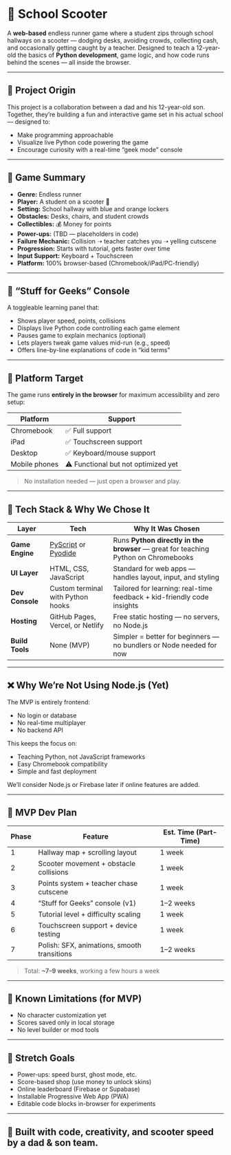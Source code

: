 # 🛴 School Scooter

A **web-based** endless runner game where a student zips through school hallways on a scooter — dodging desks, avoiding crowds, collecting cash, and occasionally getting caught by a teacher. Designed to teach a 12-year-old the basics of **Python development**, game logic, and how code runs behind the scenes — all inside the browser.

---

## 👦 Project Origin

This project is a collaboration between a dad and his 12-year-old son. Together, they’re building a fun and interactive game set in his actual school — designed to:
- Make programming approachable
- Visualize live Python code powering the game
- Encourage curiosity with a real-time “geek mode” console

---

## 🚀 Game Summary

- **Genre:** Endless runner
- **Player:** A student on a scooter 🛴
- **Setting:** School hallway with blue and orange lockers
- **Obstacles:** Desks, chairs, and student crowds
- **Collectibles:** 💰 Money for points
- **Power-ups:** (TBD — placeholders in code)
- **Failure Mechanic:** Collision ➝ teacher catches you ➝ yelling cutscene
- **Progression:** Starts with tutorial, gets faster over time
- **Input Support:** Keyboard + Touchscreen
- **Platform:** 100% browser-based (Chromebook/iPad/PC-friendly)

---

## 🧠 “Stuff for Geeks” Console

A toggleable learning panel that:
- Shows player speed, points, collisions
- Displays live Python code controlling each game element
- Pauses game to explain mechanics (optional)
- Lets players tweak game values mid-run (e.g., speed)
- Offers line-by-line explanations of code in “kid terms”

---

## 📱 Platform Target

The game runs **entirely in the browser** for maximum accessibility and zero setup:

| Platform     | Support |
|--------------|---------|
| Chromebook   | ✅ Full support |
| iPad         | ✅ Touchscreen support |
| Desktop      | ✅ Keyboard/mouse support |
| Mobile phones| ⚠️ Functional but not optimized yet |

> No installation needed — just open a browser and play.

---

## 🧰 Tech Stack & Why We Chose It

| Layer        | Tech                  | Why It Was Chosen |
|--------------|-----------------------|-------------------|
| **Game Engine** | [PyScript](https://pyscript.net/) or [Pyodide](https://pyodide.org/) | Runs **Python directly in the browser** — great for teaching Python on Chromebooks |
| **UI Layer** | HTML, CSS, JavaScript | Standard for web apps — handles layout, input, and styling |
| **Dev Console** | Custom terminal with Python hooks | Tailored for learning: real-time feedback + kid-friendly code insights |
| **Hosting** | GitHub Pages, Vercel, or Netlify | Free static hosting — no servers, no Node.js |
| **Build Tools** | None (MVP) | Simpler = better for beginners — no bundlers or Node needed for now |

---

## ❌ Why We’re Not Using Node.js (Yet)

The MVP is entirely frontend:
- No login or database
- No real-time multiplayer
- No backend API

This keeps the focus on:
- Teaching Python, not JavaScript frameworks
- Easy Chromebook compatibility
- Simple and fast deployment

We’ll consider Node.js or Firebase later if online features are added.

---

## 📅 MVP Dev Plan

| Phase | Feature                                  | Est. Time (Part-Time) |
|-------|-------------------------------------------|------------------------|
| 1     | Hallway map + scrolling layout             | 1 week                 |
| 2     | Scooter movement + obstacle collisions     | 1 week                 |
| 3     | Points system + teacher chase cutscene     | 1 week                 |
| 4     | “Stuff for Geeks” console (v1)             | 1–2 weeks              |
| 5     | Tutorial level + difficulty scaling        | 1 week                 |
| 6     | Touchscreen support + device testing       | 1 week                 |
| 7     | Polish: SFX, animations, smooth transitions| 1–2 weeks              |

> Total: **~7–9 weeks**, working a few hours a week

---

## 🔐 Known Limitations (for MVP)

- No character customization yet
- Scores saved only in local storage
- No level builder or mod tools

---

## 🌱 Stretch Goals

- Power-ups: speed burst, ghost mode, etc.
- Score-based shop (use money to unlock skins)
- Online leaderboard (Firebase or Supabase)
- Installable Progressive Web App (PWA)
- Editable code blocks in-browser for experiments

---

## 🛴 Built with code, creativity, and scooter speed by a dad & son team.

